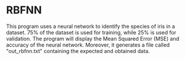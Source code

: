 # RBFNN

This program uses a neural network to identify the species of iris in a dataset. 75% of the dataset is used for training, while 25% is used for validation. The program will display the Mean Squared Error (MSE) and accuracy of the neural network. Moreover, it generates a file called "out_rbfnn.txt" containing the expected and obtained data.
